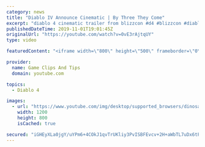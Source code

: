 ```yaml
---
category: news
title: "Diablo IV Announce Cinematic | By Three They Come"
excerpt: "diablo 4 cinematic trailer from blizzcon #d4 #blizzcon #diablo."
publishedDateTime: 2019-11-01T19:01:45Z
originalUrl: "https://youtube.com/watch?v=0vE3rAjtqUY"
type: video

featuredContent: "<iframe width=\"800\" height=\"500\" frameborder=\"0\" src=\"https://www.youtube.com/embed/0vE3rAjtqUY\" allow=\"accelerometer; autoplay; encrypted-media; gyroscope; picture-in-picture\" allowfullscreen></iframe>"

provider:
  name: Game Clips And Tips
  domain: youtube.com

topics:
  - Diablo 4

images:
  - url: "https://www.youtube.com/img/desktop/supported_browsers/dinosaur.png"
    width: 1200
    height: 800
    isCached: true

secured: "iGHEyXLa0jgY/uYPm6+4COkJ1qvTrUKliy3PvISBFEvcv+2H+aWbTL7uDx6tPivdTbWa37Z0hwpzRVAFEjPQ7WdZa22BW9Hn1PBE7nDGJTtwNUSi+1RImEo96RtNMzXx6X8tSlSvQQB6LDfQBN7BeCs+Xz+IZC2wRsp2XLWefaG/7I5X9O2HzsXpPGANGV7Epl/HCBfC3Pj4QO0wn/pveK0Y8zbDbLcJz5DdyrNOOEsQh7xvUf5MdF7pCx4Hj4bsIqO5hr3U6w1FK+tzlYs0Wo6xSkb+R3Ag/G3pMewJYRlG8ZGD+sXs4msoAoDY35lTnxuGcT0/vYV6qazjSaUDz3Q9Fxjzjb3mTpF248kLCFpJCy5ubvsUoWDedPtcIoerW1LbWSkoF+zypnBJgnYBqQ==;qp6kKgT8VG5OVxfj7Ou7tg=="
---
```


